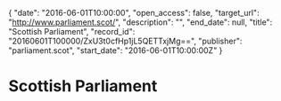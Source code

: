 {
  "date": "2016-06-01T10:00:00", 
  "open_access": false, 
  "target_url": "http://www.parliament.scot/", 
  "description": "", 
  "end_date": null, 
  "title": "Scottish Parliament", 
  "record_id": "20160601T100000/ZxU3t0cfHp1jL5QETTxjMg==", 
  "publisher": "parliament.scot", 
  "start_date": "2016-06-01T10:00:00Z"
}

# Scottish Parliament

